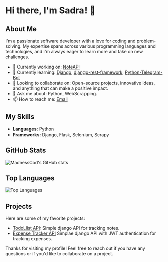 # Hi there, I'm Sadra! 👋

## About Me

I'm a passionate software developer with a love for coding and problem-solving. My expertise spans across various programming languages and technologies, and I'm always eager to learn more and take on new challenges.

- 🔭 Currently working on: [NoteAPI]([https://github.com/MadnessCod/ExpenseTrackerAPI](https://github.com/MadnessCod/NoteAPI))
- 🌱 Currently learning: [Django](https://www.djangoproject.com/), [django-rest-framework](https://www.django-rest-framework.org), [Python-Telegram-Bot](https://docs.python-telegram-bot.org/)
- 👯 Looking to collaborate on: Open-source projects, innovative ideas, and anything that can make a positive impact.
- 💬 Ask me about: Python, WebScrapping.
- 📫 How to reach me: [Email](sadrahosseini98@protonmail.com)

## My Skills

- **Languages:** Python
- **Frameworks:** Django, Flask, Selenium, Scrapy

## GitHub Stats

![MadnessCod's GitHub stats](https://github-readme-stats.vercel.app/api?username=MadnessCod&show_icons=true&theme=radical)

## Top Languages

![Top Languages](https://github-readme-stats.vercel.app/api/top-langs/?username=MadnessCod&layout=compact&theme=radical)

## Projects

Here are some of my favorite projects:

- [TodoLlist API](https://github.com/MadnessCod/TodoListAPI): Simple django API for tracking notes.
- [Expense Tracker API](https://github.com/MadnessCod/ExpenseTrackerAPI) Simplae django API with JWT authentication for tracking expenses.

Thanks for visiting my profile! Feel free to reach out if you have any questions or if you'd like to collaborate on a project.
